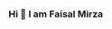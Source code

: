 ### Hi 👋 I am Faisal Mirza

<!--
**faisal1205/faisal1205** is a ✨ _special_ ✨ repository because its `README.md` (this file) appears on your GitHub profile.

Here are some ideas to get you started:

 🔭 I’m currently Studying in Masai School
 🌱 I’m currently learning Java
 👯 I’m looking to collaborate on ...
 🤔 I’m looking for help with ...
 💬 Ask me about ...
 📫 How to reach me: ...
 😄 Pronouns: ...
 ⚡ Fun fact: I like to Travel and love to read Poetry.
-->

